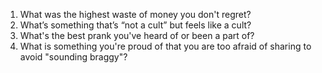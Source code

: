 1. What was the highest waste of money you don't regret?
2. What’s something that’s “not a cult” but feels like a cult?
3. What's the best prank you've heard of or been a part of?
4. What is something you're proud of that you are too afraid of sharing to avoid "sounding braggy"?
